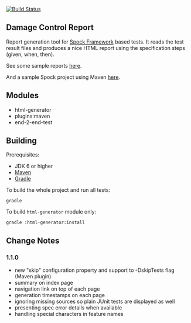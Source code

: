 [![Build Status](https://snap-ci.com/damage-control/report/branch/master/build_image)](https://snap-ci.com/damage-control/report/branch/master)

Damage Control Report
---------------------

Report generation tool for [Spock Framework](http://github.com/spockframework) based tests. It reads the test result files and produces a nice HTML report using the specification steps (given, when, then).

See some sample reports [here](https://github.com/damage-control/report/wiki/Sample-Reports).

And a sample Spock project using Maven [here](https://github.com/damage-control/report/tree/master/end-2-end-test/sample-spock-project).

Modules
-------

- html-generator
- plugins:maven
- end-2-end-test

Building
--------

Prerequisites:
- JDK 6 or higher
- [Maven](http://maven.apache.org)
- [Gradle](http://www.gradle.org)

To build the whole project and run all tests:

```
gradle
```

To build `html-generator` module only:

```
gradle :html-generator:install
```

Change Notes
------------

### 1.1.0

* new "skip" configuration property and support to -DskipTests flag (Maven plugin)
* summary on index page
* navigation link on top of each page
* generation timestamps on each page
* ignoring missing sources so plain JUnit tests are displayed as well
* presenting spec error details when available
* handling special characters in feature names

